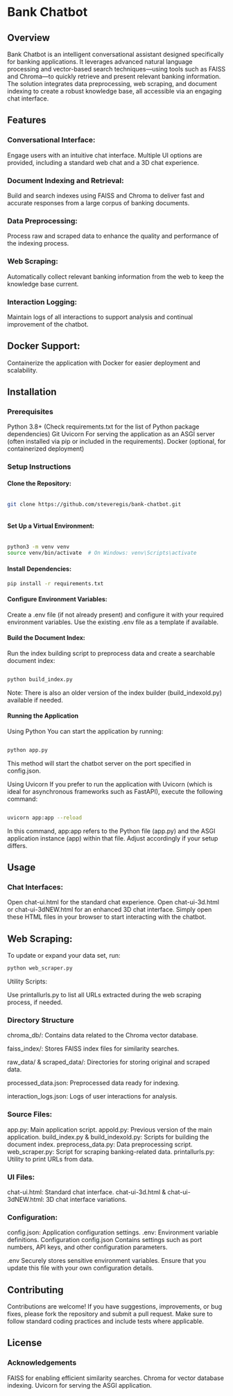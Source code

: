 # Bank Chatbot

## Overview
Bank Chatbot is an intelligent conversational assistant designed specifically for banking applications. It leverages advanced natural language processing and vector-based search techniques—using tools such as FAISS and Chroma—to quickly retrieve and present relevant banking information. The solution integrates data preprocessing, web scraping, and document indexing to create a robust knowledge base, all accessible via an engaging chat interface.

## Features
### Conversational Interface:
Engage users with an intuitive chat interface. Multiple UI options are provided, including a standard web chat and a 3D chat experience.

### Document Indexing and Retrieval:
Build and search indexes using FAISS and Chroma to deliver fast and accurate responses from a large corpus of banking documents.

### Data Preprocessing:
Process raw and scraped data to enhance the quality and performance of the indexing process.

### Web Scraping:
Automatically collect relevant banking information from the web to keep the knowledge base current.

### Interaction Logging:
Maintain logs of all interactions to support analysis and continual improvement of the chatbot.

## Docker Support:
Containerize the application with Docker for easier deployment and scalability.

## Installation
### Prerequisites
Python 3.8+
(Check requirements.txt for the list of Python package dependencies)
Git
Uvicorn
For serving the application as an ASGI server (often installed via pip or included in the requirements).
Docker (optional, for containerized deployment)
### Setup Instructions

#### Clone the Repository:

``` bash

git clone https://github.com/steveregis/bank-chatbot.git
```
```cd bank-chatbot
```
#### Set Up a Virtual Environment:

``` bash

python3 -m venv venv
source venv/bin/activate  # On Windows: venv\Scripts\activate
```

#### Install Dependencies:

``` bash
pip install -r requirements.txt
```

#### Configure Environment Variables:

Create a .env file (if not already present) and configure it with your required environment variables. Use the existing .env file as a template if available.

#### Build the Document Index:

Run the index building script to preprocess data and create a searchable document index:

``` bash

python build_index.py
```
Note: There is also an older version of the index builder (build_indexold.py) available if needed.

#### Running the Application
Using Python
You can start the application by running:

``` bash

python app.py
```

This method will start the chatbot server on the port specified in config.json.

Using Uvicorn
If you prefer to run the application with Uvicorn (which is ideal for asynchronous frameworks such as FastAPI), execute the following command:

```bash

uvicorn app:app --reload
```
In this command, app:app refers to the Python file (app.py) and the ASGI application instance (app) within that file. Adjust accordingly if your setup differs.

## Usage
### Chat Interfaces:

Open chat-ui.html for the standard chat experience.
Open chat-ui-3d.html or chat-ui-3dNEW.html for an enhanced 3D chat interface.
Simply open these HTML files in your browser to start interacting with the chatbot.

## Web Scraping:

To update or expand your data set, run:

``` bash
python web_scraper.py
```
Utility Scripts:

Use printallurls.py to list all URLs extracted during the web scraping process, if needed.

### Directory Structure
chroma_db/:
Contains data related to the Chroma vector database.

faiss_index/:
Stores FAISS index files for similarity searches.

raw_data/ & scraped_data/:
Directories for storing original and scraped data.

processed_data.json:
Preprocessed data ready for indexing.

interaction_logs.json:
Logs of user interactions for analysis.

### Source Files:

app.py: Main application script.
appold.py: Previous version of the main application.
build_index.py & build_indexold.py: Scripts for building the document index.
preprocess_data.py: Data preprocessing script.
web_scraper.py: Script for scraping banking-related data.
printallurls.py: Utility to print URLs from data.
### UI Files:

chat-ui.html: Standard chat interface.
chat-ui-3d.html & chat-ui-3dNEW.html: 3D chat interface variations.
### Configuration:

config.json: Application configuration settings.
.env: Environment variable definitions.
Configuration
config.json
Contains settings such as port numbers, API keys, and other configuration parameters.

.env
Securely stores sensitive environment variables. Ensure that you update this file with your own configuration details.

## Contributing
Contributions are welcome! If you have suggestions, improvements, or bug fixes, please fork the repository and submit a pull request. Make sure to follow standard coding practices and include tests where applicable.

## License

### Acknowledgements
FAISS for enabling efficient similarity searches.
Chroma for vector database indexing.
Uvicorn for serving the ASGI application.
